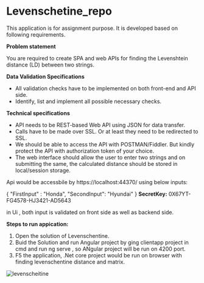 # Levenschetine_repo

This application is for assignment purpose. It is developed based on following requirements.


<b>Problem statement</b><br/>

You are required to create SPA and web APIs for finding the Levenshtein distance (LD) between two strings.


<b>Data Validation Specifications</b><br/>
<ul>
<li>All validation checks have to be implemented on both front-end and API side.</li>
<li>Identify, list and implement all possible necessary checks.</li>
</ul>

<b>Technical specifications</b>
<ul>
<li>API needs to be REST-based Web API using JSON for data transfer.</li>
<li>Calls have to be made over SSL. Or at least they need to be redirected to SSL.</li>
<li>We should be able to access the API with POSTMAN/Fiddler. But kindly protect the API with authorization token of your choice.</li>
<li>The web interface should allow the user to enter two strings and on submitting the same, the calculated distance should be stored in local/session storage.</li>
</ul>

Api would be accessbile by https://localhost:44370/ using below inputs:

{
  "FirstInput" : "Honda",
  "SecondInput": "Hyundai"
}
**SecretKey:** 0X67YT-FG4578-HJ3421-AD5643

in Ui , both input is validated on front side as well as backend side.

<b>Steps to run appication:</b>

1) Open the solution of Levenschentine.
2) Buid the Solution and run Angular project by ging clientapp project in cmd and run ng serve , so ANgular project will be run on 4200 port.
3) F5 the application, .Net core project would be run on browser with finding levenschentine distance and matrix.

![levenscheitine](https://user-images.githubusercontent.com/52338464/124021887-b9b2dd80-da09-11eb-928c-3fcf411adc93.png)


